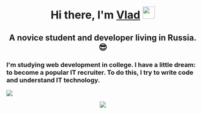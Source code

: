 <h1 align="center">Hi there, I'm <a href="https://github.com/Siberik" target="_blank">Vlad</a> 
<img src="https://github.com/blackcater/blackcater/raw/main/images/Hi.gif" height="32"/></h1>
<h2 align="center">A novice student and developer living in Russia.😎</h3>
<h3 aligin="left"> I'm studying web development in college. I have a little dream: to become a popular IT recruiter. To do this, I try to write code and understand IT technology.</h3>

![](https://github-profile-summary-cards.vercel.app/api/cards/profile-details?username=Siberik&theme=solarized_dark)

<p align="center">
  <a href="https://www.youtube.com/watch?v=dQw4w9WgXcQ">
    <img src="https://user-images.githubusercontent.com/465125/151564444-07f17c75-0ad0-490b-8273-57b85c82d197.svg" />
  </a>
</p>

